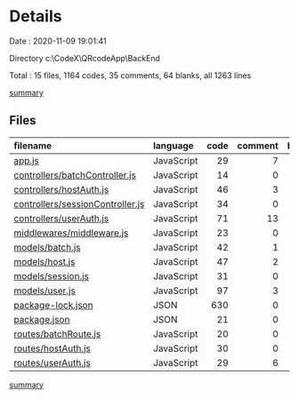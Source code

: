 # Details

Date : 2020-11-09 19:01:41

Directory c:\CodeX\QRcodeApp\BackEnd

Total : 15 files,  1164 codes, 35 comments, 64 blanks, all 1263 lines

[summary](results.md)

## Files
| filename | language | code | comment | blank | total |
| :--- | :--- | ---: | ---: | ---: | ---: |
| [app.js](/app.js) | JavaScript | 29 | 7 | 6 | 42 |
| [controllers/batchController.js](/controllers/batchController.js) | JavaScript | 14 | 0 | 2 | 16 |
| [controllers/hostAuth.js](/controllers/hostAuth.js) | JavaScript | 46 | 3 | 8 | 57 |
| [controllers/sessionController.js](/controllers/sessionController.js) | JavaScript | 34 | 0 | 6 | 40 |
| [controllers/userAuth.js](/controllers/userAuth.js) | JavaScript | 71 | 13 | 10 | 94 |
| [middlewares/middleware.js](/middlewares/middleware.js) | JavaScript | 23 | 0 | 3 | 26 |
| [models/batch.js](/models/batch.js) | JavaScript | 42 | 1 | 3 | 46 |
| [models/host.js](/models/host.js) | JavaScript | 47 | 2 | 5 | 54 |
| [models/session.js](/models/session.js) | JavaScript | 31 | 0 | 4 | 35 |
| [models/user.js](/models/user.js) | JavaScript | 97 | 3 | 5 | 105 |
| [package-lock.json](/package-lock.json) | JSON | 630 | 0 | 1 | 631 |
| [package.json](/package.json) | JSON | 21 | 0 | 1 | 22 |
| [routes/batchRoute.js](/routes/batchRoute.js) | JavaScript | 20 | 0 | 4 | 24 |
| [routes/hostAuth.js](/routes/hostAuth.js) | JavaScript | 30 | 0 | 3 | 33 |
| [routes/userAuth.js](/routes/userAuth.js) | JavaScript | 29 | 6 | 3 | 38 |

[summary](results.md)